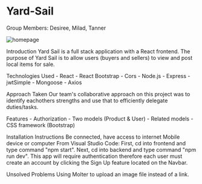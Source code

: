 # Yard-Sail
Group Members: 
Desiree, Milad, Tanner

![homepage](https://user-images.githubusercontent.com/114964227/210301116-941b7853-4883-4a16-80e9-91a96a43714b.JPG)

Introduction
    Yard Sail is a full stack application with a React frontend. The purpose of Yard Sail is to allow users (buyers and sellers) to view and post local items for sale.
    
Technologies Used
    - React
    - React Bootstrap
    - Cors
    - Node.js
    - Express
    - jwtSimple
    - Mongoose
    - Axios
    
Approach Taken
    Our team's collaborative approach on this project was to identify eachothers strengths and use that to efficiently delegate duties/tasks. 
    
Features 
    - Authorization
    - Two models (Product & User)
    - Related models
    - CSS framework (Bootstrap)
    
Installation Instructions 
    Be connected, have access to internet
    Mobile device or computer
    From Visual Studio Code:
    First, cd into frontend and type command "npm start".
    Next, cd into backend and type command "npm run dev".
    This app will require authentication therefore each user must create an account by clicking the Sign Up feature located on the Navbar.
    
Unsolved Problems
    Using Molter to upload an image file instead of a link.
